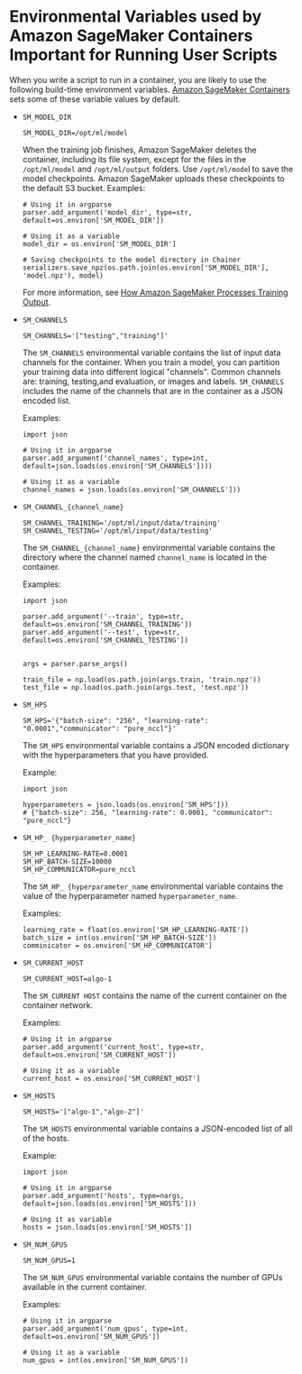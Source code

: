 # Environmental Variables used by Amazon SageMaker Containers Important for Running User Scripts<a name="docker-container-environmental-variables-user-scripts"></a>

When you write a script to run in a container, you are likely to use the following build\-time environment variables\. [Amazon SageMaker Containers](https://github.com/aws/sagemaker-containers) sets some of these variable values by default\.
+ `SM_MODEL_DIR`

  ```
  SM_MODEL_DIR=/opt/ml/model
  ```

  When the training job finishes, Amazon SageMaker deletes the container, including its file system, except for the files in the `/opt/ml/model` and `/opt/ml/output` folders\. Use `/opt/ml/mode`l to save the model checkpoints\. Amazon SageMaker uploads these checkpoints to the default S3 bucket\. Examples:

  ```
  # Using it in argparse
  parser.add_argument('model_dir', type=str, default=os.environ['SM_MODEL_DIR'])
  
  # Using it as a variable
  model_dir = os.environ['SM_MODEL_DIR']
  
  # Saving checkpoints to the model directory in Chainer
  serializers.save_npz(os.path.join(os.environ['SM_MODEL_DIR'], 'model.npz'), model)
  ```

  For more information, see [How Amazon SageMaker Processes Training Output](https://docs.aws.amazon.com/sagemaker/latest/dg/your-algorithms-training-algo.html#your-algorithms-training-algo-envvariables)\.
+ `SM_CHANNELS`

  ```
  SM_CHANNELS='["testing","training"]'
  ```

  The `SM_CHANNELS` environmental variable contains the list of input data channels for the container\. When you train a model, you can partition your training data into different logical "channels"\. Common channels are: training, testing,and evaluation, or images and labels\. `SM_CHANNELS` includes the name of the channels that are in the container as a JSON encoded list\. 

  Examples:

  ```
  import json
  
  # Using it in argparse
  parser.add_argument('channel_names', type=int, default=json.loads(os.environ['SM_CHANNELS'])))
  
  # Using it as a variable
  channel_names = json.loads(os.environ['SM_CHANNELS']))
  ```
+ `SM_CHANNEL_{channel_name}`

  ```
  SM_CHANNEL_TRAINING='/opt/ml/input/data/training'
  SM_CHANNEL_TESTING='/opt/ml/input/data/testing'
  ```

  The `SM_CHANNEL_{channel_name}` environmental variable contains the directory where the channel named `channel_name` is located in the container\. 

  Examples:

  ```
  import json
  
  parser.add_argument('--train', type=str, default=os.environ['SM_CHANNEL_TRAINING'])
  parser.add_argument('--test', type=str, default=os.environ['SM_CHANNEL_TESTING'])
  
  
  args = parser.parse_args()
  
  train_file = np.load(os.path.join(args.train, 'train.npz'))
  test_file = np.load(os.path.join(args.test, 'test.npz'))
  ```
+ `SM_HPS`

  ```
  SM_HPS='{"batch-size": "256", "learning-rate": "0.0001","communicator": "pure_nccl"}'
  ```

  The `SM_HPS` environmental variable contains a JSON encoded dictionary with the hyperparameters that you have provided\. 

  Example:

  ```
  import json
  
  hyperparameters = json.loads(os.environ['SM_HPS']))
  # {"batch-size": 256, "learning-rate": 0.0001, "communicator": "pure_nccl"}
  ```
+ `SM_HP_ {hyperparameter_name}`

  ```
  SM_HP_LEARNING-RATE=0.0001
  SM_HP_BATCH-SIZE=10000
  SM_HP_COMMUNICATOR=pure_nccl
  ```

  The `SM_HP_ {hyperparameter_name` environmental variable contains the value of the hyperparameter named `hyperparameter_name`\. 

  Examples:

  ```
  learning_rate = float(os.environ['SM_HP_LEARNING-RATE'])
  batch_size = int(os.environ['SM_HP_BATCH-SIZE'])
  comminicator = os.environ['SM_HP_COMMUNICATOR']
  ```
+ `SM_CURRENT_HOST`

  ```
  SM_CURRENT_HOST=algo-1
  ```

  The `SM_CURRENT HOST` contains the name of the current container on the container network\. 

  Examples:

  ```
  # Using it in argparse
  parser.add_argument('current_host', type=str, default=os.environ['SM_CURRENT_HOST'])
  
  # Using it as a variable
  current_host = os.environ['SM_CURRENT_HOST']
  ```
+ `SM_HOSTS`

  ```
  SM_HOSTS='["algo-1","algo-2"]'
  ```

  The `SM_HOSTS` environmental variable contains a JSON\-encoded list of all of the hosts\. 

  Example:

  ```
  import json
  
  # Using it in argparse
  parser.add_argument('hosts', type=nargs, default=json.loads(os.environ['SM_HOSTS']))
  
  # Using it as variable
  hosts = json.loads(os.environ['SM_HOSTS'])
  ```
+ `SM_NUM_GPUS`

  ```
  SM_NUM_GPUS=1
  ```

  The `SM_NUM_GPUS` environmental variable contains the number of GPUs available in the current container\. 

  Examples:

  ```
  # Using it in argparse
  parser.add_argument('num_gpus', type=int, default=os.environ['SM_NUM_GPUS'])
  
  # Using it as a variable
  num_gpus = int(os.environ['SM_NUM_GPUS'])
  ```